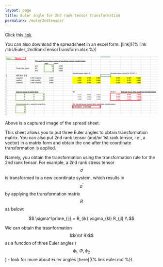 ```yaml
---
layout: page
title: Euler angle for 2nd rank tensor transformation
permalink: /euler2ndtensor/
---
```



<script type="text/javascript" async
  src="https://cdnjs.cloudflare.com/ajax/libs/mathjax/2.7.1/MathJax.js?config=TeX-MML-AM_CHTML">
</script>


Click this [link](https://docs.google.com/spreadsheets/d/1sGk0MLZbCMCfNXPZ0hJoNsRUQG4K0DlyhorEA1PCNYw/edit?usp=sharing)

You can also download the spreadsheet in an excel form: [link]({% link /libs/Euler_2ndRankTensorTransform.xlsx %})


<img src='/images/spreadsheet.png' width='700'>

Above is a captured image of the spread sheet.



This sheet allows you to put three Euler angles to obtain transformation matrix.
You can also put 2nd rank tensor (and/or 1st rank tensor, i.e., a vector) in a matrix form and obtain the one after the coordinate transformation is applied.

Namely, you obtain the transformation using the transformation rule for the 2nd rank tensor.
For example, a 2nd rank stress tensor $$\sigma$$ is transformed to a new coordinate system, which results in $$\sigma^\prime$$ by applying the transformation matrix $$R$$ as below:

$$
\sigma^\prime_{ij} = R_{ik} \sigma_{kl} R_{jl} \\
$$

We can obtain the trasnformation $${\bf R}$$ as a function of three Euler angles ($$\phi_1,\Phi,\phi_2$$) - look for more about Euler angles [here]({% link euler.md %}).
